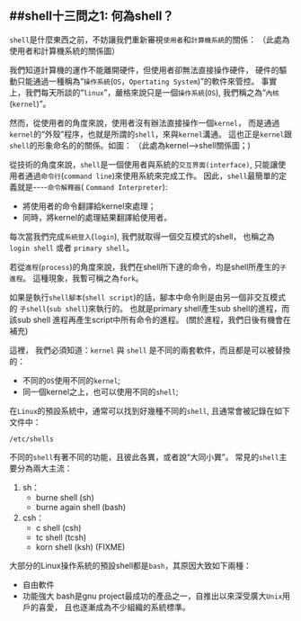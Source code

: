 ##shell十三問之1: 何為shell？
---

 `shell`是什麼東西之前，不妨讓我們重新審視`使用者`和`計算機系統`的關係：
（此處為使用者和計算機系統的關係圖）


我們知道計算機的運作不能離開硬件，但使用者卻無法直接操作硬件，
硬件的驅動只能通過一種稱為“`操作系統`(`OS`，`Opertating System`)”的軟件來管控。
事實上，我們每天所談的“`linux`”，嚴格來說只是一個`操作系統`(`OS`),
我們稱之為“`內核`(`kernel`)”。

然而，從使用者的角度來說，使用者沒有辦法直接操作一個`kernel`，
而是通過`kernel`的“外殼”程序，也就是所謂的`shell`，來與`kernel`溝通。
這也正是`kernel`跟`shell`的形象命名的的關係。如圖：
 （此處為kernel-->shell關係圖；)


從技術的角度來說，`shell`是一個使用者與系統的`交互界面(interface)`,
只能讓使用者通過`命令行`(`command line`)來使用系統來完成工作。
因此，`shell`最簡單的定義就是----`命令解釋器`( `Command Interpreter`):

- 將使用者的命令翻譯給kernel來處理；
- 同時，將kernel的處理結果翻譯給使用者。



每次當我們完成`系統登入`(`login`), 我們就取得一個交互模式的shell，
也稱之為`login shell` 或者 `primary shell`。

若從`進程`(`process`)的角度來說，我們在shell所下達的命令，均是shell所產生的`子進程`。
這種現象，我暫可稱之為`fork`。

如果是執行`shell腳本`(`shell script`)的話，腳本中命令則是由另一個非交互模式的
`子shell`(`sub shell`)來執行的。 也就是primary shell產生sub shell的進程，而該sub shell
進程再產生script中所有命令的進程。
 (關於進程，我們日後有機會在補充)

這裡， 我們必須知道：`kernel` 與 `shell` 是不同的兩套軟件，而且都是可以被替換的：

- 不同的`OS`使用不同的`kernel`;
- 同一個kernel之上，也可以使用不同的`shell`;

在`Linux`的預設系統中，通常可以找到好幾種不同的`shell`,
且通常會被記錄在如下文件中：
```shell
/etc/shells
```

不同的`shell`有著不同的功能，且彼此各異，或者說“大同小異”。
常見的`shell`主要分為兩大主流：

1. sh：
    - burne shell (sh)
    - burne again shell (bash)
2. csh：
    - c shell (csh)
    - tc shell (tcsh)
    - korn shell (ksh)
    (FIXME)


大部分的Linux操作系統的預設shell都是`bash`，其原因大致如下兩種：
- 自由軟件
- 功能強大
bash是gnu project最成功的產品之一，自推出以來深受廣大`Unix`用戶的喜愛，
且也逐漸成為不少組織的系統標準。
